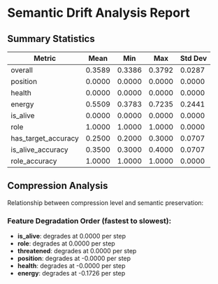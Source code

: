 # Semantic Drift Analysis Report

## Summary Statistics

| Metric | Mean | Min | Max | Std Dev |
|--------|------|-----|-----|--------|
| overall | 0.3589 | 0.3386 | 0.3792 | 0.0287 |
| position | 0.0000 | 0.0000 | 0.0000 | 0.0000 |
| health | 0.0000 | 0.0000 | 0.0000 | 0.0000 |
| energy | 0.5509 | 0.3783 | 0.7235 | 0.2441 |
| is_alive | 0.0000 | 0.0000 | 0.0000 | 0.0000 |
| role | 1.0000 | 1.0000 | 1.0000 | 0.0000 |
| has_target_accuracy | 0.2500 | 0.2000 | 0.3000 | 0.0707 |
| is_alive_accuracy | 0.3500 | 0.3000 | 0.4000 | 0.0707 |
| role_accuracy | 1.0000 | 1.0000 | 1.0000 | 0.0000 |

## Compression Analysis

Relationship between compression level and semantic preservation:

### Feature Degradation Order (fastest to slowest):

- **is_alive**: degrades at 0.0000 per step
- **role**: degrades at 0.0000 per step
- **threatened**: degrades at 0.0000 per step
- **position**: degrades at -0.0000 per step
- **health**: degrades at -0.0000 per step
- **energy**: degrades at -0.1726 per step
